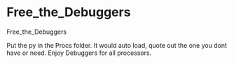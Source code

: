 Free_the_Debuggers
==================

Free_the_Debuggers

Put the py in the Procs folder.
It would auto load, quote out the one you dont have or need.
Enjoy Debuggers for all processors.

